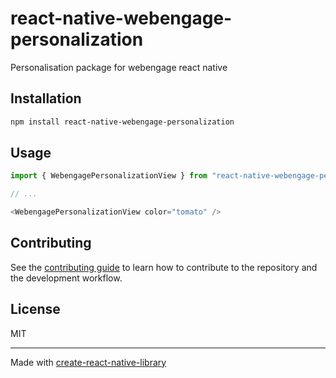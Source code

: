 # react-native-webengage-personalization

Personalisation package for webengage react native

## Installation

```sh
npm install react-native-webengage-personalization
```

## Usage

```js
import { WebengagePersonalizationView } from "react-native-webengage-personalization";

// ...

<WebengagePersonalizationView color="tomato" />
```

## Contributing

See the [contributing guide](CONTRIBUTING.md) to learn how to contribute to the repository and the development workflow.

## License

MIT

---

Made with [create-react-native-library](https://github.com/callstack/react-native-builder-bob)

